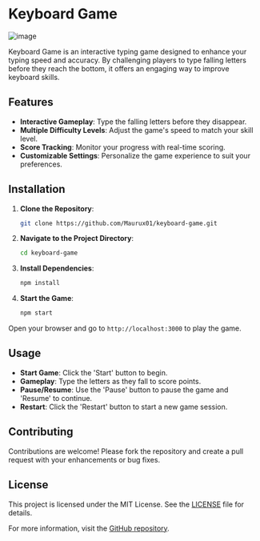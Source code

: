 
# Keyboard Game
![image](https://github.com/user-attachments/assets/fa6c1a66-193d-46a4-8fe2-734bdee3f992)

Keyboard Game is an interactive typing game designed to enhance your typing speed and accuracy. By challenging players to type falling letters before they reach the bottom, it offers an engaging way to improve keyboard skills.

## Features

- **Interactive Gameplay**: Type the falling letters before they disappear.
- **Multiple Difficulty Levels**: Adjust the game's speed to match your skill level.
- **Score Tracking**: Monitor your progress with real-time scoring.
- **Customizable Settings**: Personalize the game experience to suit your preferences.

## Installation

1. **Clone the Repository**:

   ```bash
   git clone https://github.com/Maurux01/keyboard-game.git
   ```

2. **Navigate to the Project Directory**:

   ```bash
   cd keyboard-game
   ```

3. **Install Dependencies**:

   ```bash
   npm install
   ```

4. **Start the Game**:

   ```bash
   npm start
   ```

Open your browser and go to `http://localhost:3000` to play the game.

## Usage

- **Start Game**: Click the 'Start' button to begin.
- **Gameplay**: Type the letters as they fall to score points.
- **Pause/Resume**: Use the 'Pause' button to pause the game and 'Resume' to continue.
- **Restart**: Click the 'Restart' button to start a new game session.

## Contributing

Contributions are welcome! Please fork the repository and create a pull request with your enhancements or bug fixes.

## License

This project is licensed under the MIT License. See the [LICENSE](LICENSE) file for details.

For more information, visit the [GitHub repository](https://github.com/Maurux01/keyboard-game). 
